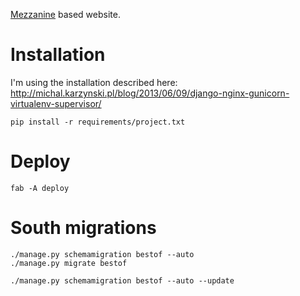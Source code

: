 [Mezzanine](http://mezzanine.jupo.org/) based website.

# Installation

I'm using the installation described here: http://michal.karzynski.pl/blog/2013/06/09/django-nginx-gunicorn-virtualenv-supervisor/

    pip install -r requirements/project.txt

# Deploy

    fab -A deploy

# South migrations

    ./manage.py schemamigration bestof --auto 
    ./manage.py migrate bestof

    ./manage.py schemamigration bestof --auto --update

